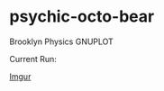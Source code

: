 psychic-octo-bear
=================

Brooklyn Physics GNUPLOT


Current Run:

[Imgur](http://i.imgur.com/kTHj5GE.png)
